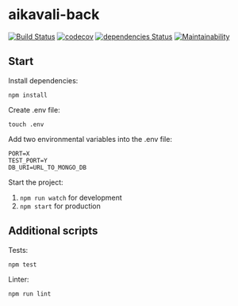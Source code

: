 # aikavali-back
[![Build Status](https://travis-ci.org/ohtu-aikavali/aikavali-back.svg?branch=master)](https://travis-ci.org/ohtu-aikavali/aikavali-back)
[![codecov](https://codecov.io/gh/ohtu-aikavali/aikavali-back/branch/master/graph/badge.svg)](https://codecov.io/gh/ohtu-aikavali/aikavali-back)
[![dependencies Status](https://david-dm.org/ohtu-aikavali/aikavali-back/status.svg)](https://david-dm.org/ohtu-aikavali/aikavali-back)
[![Maintainability](https://api.codeclimate.com/v1/badges/7772d770430260399078/maintainability)](https://codeclimate.com/github/ohtu-aikavali/aikavali-back/maintainability)


## Start  
Install dependencies:

```npm install```

Create .env file:

```touch .env```

Add two environmental variables into the .env file:

```
PORT=X
TEST_PORT=Y
DB_URI=URL_TO_MONGO_DB
```

Start the project:

1. ```npm run watch``` for development
2. ```npm start``` for production

## Additional scripts
Tests:

```npm test```

Linter:

```npm run lint```
